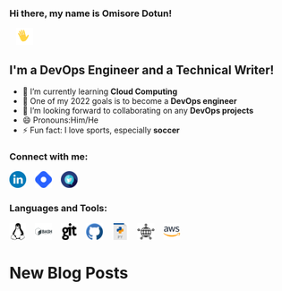 ### Hi there, my name is **Omisore Dotun!**  
&nbsp;&nbsp;
<img src="Images/wavinghand.gif" alt="image" style="width:30px;"/>


## I'm a DevOps Engineer and a Technical Writer!
- 🌱 I’m currently learning **Cloud Computing**
- 🥅 One of my 2022 goals is to become a **DevOps engineer**
- 👯 I’m looking forward to collaborating on any **DevOps projects**
- 😄 Pronouns:Him/He 
- ⚡ Fun fact: I love sports, especially **soccer**

### Connect with me:
[<img src="Images/linkedin-svgrepo-com.svg" alt="image" style="width:30px;"/>](https://www.linkedin.com/in/omisore-dotun/)
&nbsp;&nbsp;
[<img src="Images/hashnode-icon-svgrepo-com.svg" alt="image" style="width:30px;"/>](https://learntodevops.hashnode.dev/)
&nbsp;&nbsp;
[<img src="Images/twitter-svgrepo-com.svg" alt="image" style="width:30px;"/>](https://twitter.com/Learn2devops)

### Languages and Tools:
[<img src="Images/linux-svgrepo-com.svg" alt="image" style="width:30px;"/>](Images/linux-svgrepo-com.svg)
&nbsp;&nbsp;
[<img src="Images/bash-svgrepo-com.svg" alt="image" style="width:30px;"/>](Images/bash-svgrepo-com.svg)
&nbsp;&nbsp;
[<img src="Images/git-logo-svgrepo-com.svg" alt="image" style="width:30px;"/>](Images/git-logo-svgrepo-com.svg)
&nbsp;&nbsp;
[<img src="Images/github-svgrepo-com.svg" alt="image" style="width:30px;"/>](Images/github-svgrepo-com.svg)
&nbsp;&nbsp;
[<img src="Images/py-svgrepo-com.svg" alt="image" style="width:30px;"/>](Images/py-svgrepo-com.svg)
&nbsp;&nbsp;
[<img src="Images/networking-svgrepo-com.svg" alt="image" style="width:30px;"/>](Images/networking-svgrepo-com.svg)
&nbsp;&nbsp;
[<img src="Images/aws-svgrepo-com.svg" alt="image" style="width:30px;"/>](Images/aws-svgrepo-com.svg)

# New Blog Posts
<!-- BLOG-POST-LIST:START -->
<!-- BLOG-POST-LIST:END -->
